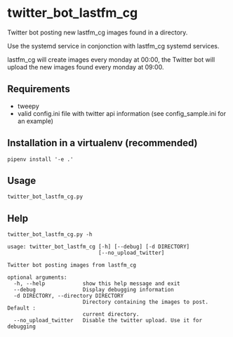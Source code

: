 # twitter_bot_lastfm_cg

Twitter bot posting new lastfm_cg images found in a directory.

Use the systemd service in conjonction with lastfm_cg systemd services.

lastfm_cg will create images every monday at 00:00, the Twitter bot will upload the new images found every monday at 09:00.

## Requirements

- tweepy
- valid config.ini file with twitter api information (see config_sample.ini for an example)

## Installation in a virtualenv (recommended)

```
pipenv install '-e .'
```

## Usage

```
twitter_bot_lastfm_cg.py
```

## Help

```
twitter_bot_lastfm_cg.py -h
```

```
usage: twitter_bot_lastfm_cg [-h] [--debug] [-d DIRECTORY]
                             [--no_upload_twitter]

Twitter bot posting images from lastfm_cg

optional arguments:
  -h, --help            show this help message and exit
  --debug               Display debugging information
  -d DIRECTORY, --directory DIRECTORY
                        Directory containing the images to post. Default :
                        current directory.
  --no_upload_twitter   Disable the twitter upload. Use it for debugging
```
